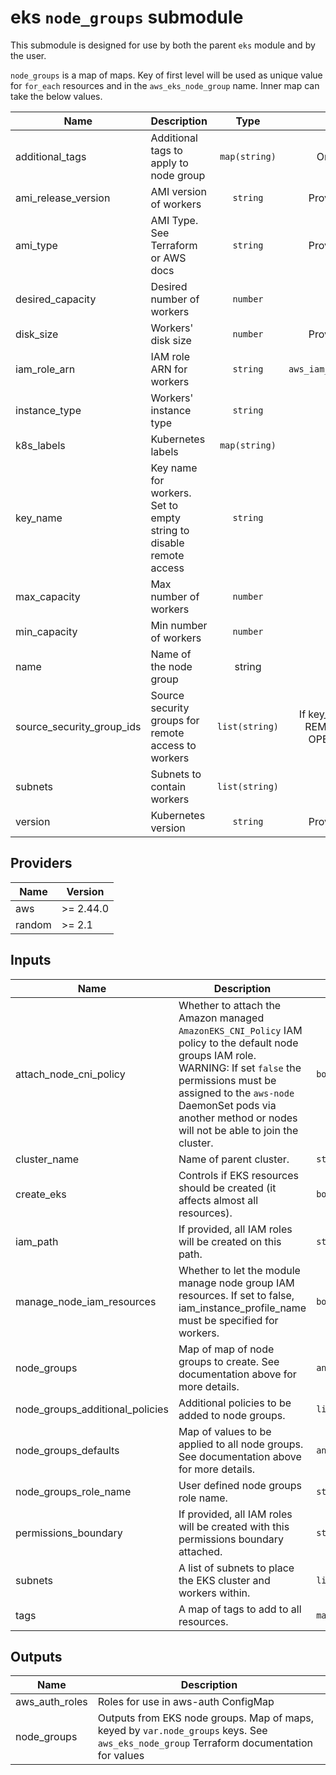 # eks `node_groups` submodule

This submodule is designed for use by both the parent `eks` module and by the user.


`node_groups` is a map of maps. Key of first level will be used as unique value for `for_each` resources and in the `aws_eks_node_group` name. Inner map can take the below values.

| Name | Description | Type | If unset |
|------|-------------|:----:|:-----:|
| additional\_tags | Additional tags to apply to node group | `map(string)` | Only `var.tags` applied |
| ami\_release\_version | AMI version of workers | `string` | Provider default behavior |
| ami\_type | AMI Type. See Terraform or AWS docs | `string` | Provider default behavior |
| desired\_capacity | Desired number of workers | `number` | `1` |
| disk\_size | Workers' disk size | `number` | Provider default behavior |
| iam\_role\_arn | IAM role ARN for workers | `string` | `aws_iam_role.node_groups[0].arn` |
| instance\_type | Workers' instance type | `string` | `m4.large` |
| k8s\_labels | Kubernetes labels | `map(string)` | No labels applied |
| key\_name | Key name for workers. Set to empty string to disable remote access | `string` | `""` |
| max\_capacity | Max number of workers | `number` | `3` |
| min\_capacity | Min number of workers | `number` | `1` |
| name | Name of the node group | string | Auto generated |
| source\_security\_group\_ids | Source security groups for remote access to workers | `list(string)` | If key\_name is specified: THE REMOTE ACCESS WILL BE OPENED TO THE WORLD |
| subnets | Subnets to contain workers | `list(string)` | `var.subnets` |
| version | Kubernetes version | `string` | Provider default behavior |

<!-- BEGINNING OF PRE-COMMIT-TERRAFORM DOCS HOOK -->
## Providers

| Name | Version |
|------|---------|
| aws | >= 2.44.0 |
| random | >= 2.1 |

## Inputs

| Name | Description | Type | Default | Required |
|------|-------------|------|---------|:-----:|
| attach\_node\_cni\_policy | Whether to attach the Amazon managed `AmazonEKS_CNI_Policy` IAM policy to the default node groups IAM role. WARNING: If set `false` the permissions must be assigned to the `aws-node` DaemonSet pods via another method or nodes will not be able to join the cluster. | `bool` | `true` | no |
| cluster\_name | Name of parent cluster. | `string` | n/a | yes |
| create\_eks | Controls if EKS resources should be created (it affects almost all resources). | `bool` | `true` | no |
| iam\_path | If provided, all IAM roles will be created on this path. | `string` | `"/"` | no |
| manage\_node\_iam\_resources | Whether to let the module manage node group IAM resources. If set to false, iam\_instance\_profile\_name must be specified for workers. | `bool` | `true` | no |
| node\_groups | Map of map of node groups to create. See documentation above for more details. | `any` | `{}` | no |
| node\_groups\_additional\_policies | Additional policies to be added to node groups. | `list(string)` | `[]` | no |
| node\_groups\_defaults | Map of values to be applied to all node groups. See documentation above for more details. | `any` | `{}` | no |
| node\_groups\_role\_name | User defined node groups role name. | `string` | `""` | no |
| permissions\_boundary | If provided, all IAM roles will be created with this permissions boundary attached. | `string` | n/a | yes |
| subnets | A list of subnets to place the EKS cluster and workers within. | `list(string)` | n/a | yes |
| tags | A map of tags to add to all resources. | `map(string)` | n/a | yes |

## Outputs

| Name | Description |
|------|-------------|
| aws\_auth\_roles | Roles for use in aws-auth ConfigMap |
| node\_groups | Outputs from EKS node groups. Map of maps, keyed by `var.node_groups` keys. See `aws_eks_node_group` Terraform documentation for values |

<!-- END OF PRE-COMMIT-TERRAFORM DOCS HOOK -->

